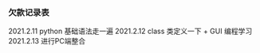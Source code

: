 <!--
 * @Author: Liu Weilong
 * @Date: 2021-02-11 09:58:08
 * @LastEditors: Liu Weilong
 * @LastEditTime: 2021-02-11 09:59:51
 * @Description: 
-->
### 欠款记录表
2021.2.11 python 基础语法走一遍
2021.2.12 class 类定义一下 + GUI 编程学习
2021.2.13 进行PC端整合
